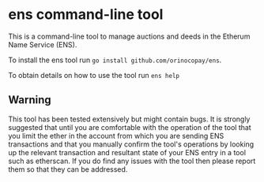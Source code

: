 # ens command-line tool

This is a command-line tool to manage auctions and deeds in the Etherum Name Service (ENS).

To install the ens tool run `go install github.com/orinocopay/ens`.

To obtain details on how to use the tool run `ens help`

## Warning

This tool has been tested extensively but might contain bugs.  It is strongly suggested that until you are comfortable with the operation of the tool that you limit the ether in the account from which you are sending ENS transactions and that you manually confirm the tool's operations by looking up the relevant transaction and resultant state of your ENS entry in a tool such as etherscan.  If you do find any issues with the tool then please report them so that they can be addressed.
